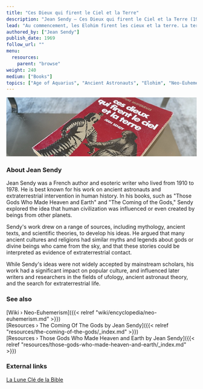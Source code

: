 ```yaml
---
title: "Ces Dieux qui firent le Ciel et la Terre"
description: "Jean Sendy — Ces Dieux qui firent le Ciel et la Terre (1969)"
lead: "Au commencement, les Elohim firent les cieux et la terre. La terre était déserte et vide... Les Célestes dirent: Qu'il y ait de la lumière... Qu'il y ait un espace au milieu des eaux... Relisant avec rigueur, au pied de la lettre, la Genèse, Jean Sendy y voit non quelque épopée légendaire mais un récit historique et véridique, dont les descriptions, la chronologie correspondent et s'accordent avec les plus récentes découvertes des sciences contemporaines. Qu'il s'agisse de la Grande Glaciation, du Déluge, des techniques plus qu'humaines utilisées à Baalbek, en Egypte, au Pérou... Longtemps déformée par un catholicisme étroit out rejetée par un athéïsme sectaire, la lecture de la Genèse aujourd'hui se renouvelle. Tandis que des fusées sillonnent le ciel, que l'homme marche sur la Lune, les Dieux cosmonautes que Sendy voit à l'oeuvre dans la Genèse acquièrent vraisemblance et, selon l'auteur, l'exploration de la Lune apportera d'étonnantes confirmations à la thèse qu'il soutient..."
authored_by: ["Jean Sendy"]
publish_date: 1969
follow_url: ""
menu:
  resources:
    parent: "browse"
weight: 240
medium: ["Books"]
topics: ["Age of Aquarius", "Ancient Astronauts", "Elohim", "Neo-Euhemerism", "Precession"]
---
```


![Image](images/ces-dieux-qui-firent-le-ciel-et-la-terre-book.jpg "Ces Dieux qui firent le Ciel et la Terre 1969 — Jean Sendy")

### About Jean Sendy

Jean Sendy was a French author and esoteric writer who lived from 1910 to 1978. He is best known for his work on ancient astronauts and extraterrestrial intervention in human history. In his books, such as "Those Gods Who Made Heaven and Earth" and "The Coming of the Gods," Sendy explored the idea that human civilization was influenced or even created by beings from other planets.

Sendy's work drew on a range of sources, including mythology, ancient texts, and scientific theories, to develop his ideas. He argued that many ancient cultures and religions had similar myths and legends about gods or divine beings who came from the sky, and that these stories could be interpreted as evidence of extraterrestrial contact.

While Sendy's ideas were not widely accepted by mainstream scholars, his work had a significant impact on popular culture, and influenced later writers and researchers in the fields of ufology, ancient astronaut theory, and the search for extraterrestrial life.

### See also

[Wiki › Neo-Euhemerism]({{< relref "wiki/encyclopedia/neo-euhemerism.md" >}})</br>
[Resources › The Coming Of The Gods by Jean Sendy]({{< relref "resources/the-coming-of-the-gods/_index.md" >}})</br>
[Resources › Those Gods Who Made Heaven and Earth by Jean Sendy]({{< relref "resources/those-gods-who-made-heaven-and-earth/_index.md" >}})</br>

### External links

[La Lune Clé de la Bible](https://books.google.ch/books/about/La_lune_cl%C3%A9_de_la_bible.html?id=Q8ECrgEACAAJ)</br>
